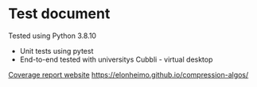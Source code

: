 # Test document

Tested using Python 3.8.10

- Unit tests using pytest
- End-to-end tested with universitys Cubbli - virtual desktop


[Coverage report website](https://elonheimo.github.io/compression-algos/)
https://elonheimo.github.io/compression-algos/